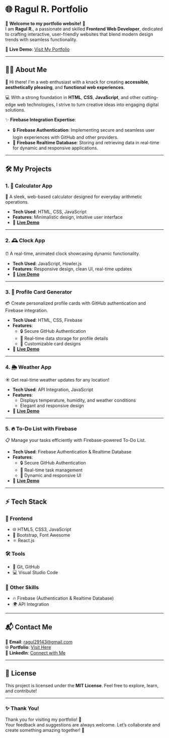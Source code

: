 # 🌐 Ragul R. Portfolio  

🌟 **Welcome to my portfolio website!** 🌟  
I am **Ragul R.**, a passionate and skilled **Frontend Web Developer**, dedicated to crafting interactive, user-friendly websites that blend modern design trends with seamless functionality.  

🔗 **Live Demo**: [Visit My Portfolio](https://ragul-portfolio.netlify.app/)  

---

## 🙋‍♂️ About Me  

👋 Hi there! I'm a web enthusiast with a knack for creating **accessible**, **aesthetically pleasing**, and **functional web experiences**.  

💻 With a strong foundation in **HTML**, **CSS**, **JavaScript**, and other cutting-edge web technologies, I strive to turn creative ideas into engaging digital solutions.  

✨ **Firebase Integration Expertise**:  
- 🔒 **Firebase Authentication**: Implementing secure and seamless user login experiences with GitHub and other providers.  
- 📂 **Firebase Realtime Database**: Storing and retrieving data in real-time for dynamic and responsive applications.  

---

## 🛠️ My Projects  

### 1. 🧮 **Calculator App**  
🔢 A sleek, web-based calculator designed for everyday arithmetic operations.  
- **Tech Used**: HTML, CSS, JavaScript  
- **Features**: Minimalistic design, intuitive user interface  
- 🔗 **[Live Demo](https://ragul32111.github.io/Full-stack/calculator/)**  

---

### 2. 🕰️ **Clock App**  
⏰ A real-time, animated clock showcasing dynamic functionality.  
- **Tech Used**: JavaScript, Howler.js  
- **Features**: Responsive design, clean UI, real-time updates  
- 🔗 **[Live Demo](https://ragul32111.github.io/Full-stack/clock/)**  

---

### 3. 🎨 **Profile Card Generator**  
💳 Create personalized profile cards with GitHub authentication and Firebase integration.  
- **Tech Used**: HTML, CSS, Firebase  
- **Features**:  
  - 🔒 Secure GitHub Authentication  
  - 📂 Real-time data storage for profile details  
  - 🎨 Customizable card designs  
- 🔗 **[Live Demo](https://ragul32111.github.io/Full-stack/profile-card-generator/)**  

---

### 4. 🌦️ **Weather App**  
☀️ Get real-time weather updates for any location!  
- **Tech Used**: API Integration, JavaScript  
- **Features**:  
  - Displays temperature, humidity, and weather conditions  
  - Elegant and responsive design  
- 🔗 **[Live Demo](https://ragul32111.github.io/Full-stack/weather/)**  

---

### 5. 🔥 **To-Do List with Firebase**  
📋 Manage your tasks efficiently with Firebase-powered To-Do List.  
- **Tech Used**: Firebase Authentication & Realtime Database  
- **Features**:  
  - 🔒 Secure GitHub Authentication  
  - 📂 Real-time task management  
  - 📝 Dynamic and responsive UI  
- 🔗 **[Live Demo](https://ragul32111.github.io/Full-stack/firebase/)**  

---

## ⚡ Tech Stack  

### 🔧 **Frontend**  
- 🌐 HTML5, CSS3, JavaScript  
- 🎨 Bootstrap, Font Awesome  
- ⚛️ React.js  

### 🛠️ **Tools**  
- 🐙 Git, GitHub  
- 💻 Visual Studio Code  

### 🌟 **Other Skills**  
- 🔥 Firebase (Authentication & Realtime Database)  
- 🌍 API Integration  

---

## 📬 Contact Me  

📧 **Email**: [ragul29143@gmail.com](mailto:ragul29143@gmail.com)  
🌐 **Portfolio**: [Visit Here](https://ragul-portfolio.netlify.app/)  
💼 **LinkedIn**: [Connect with Me](https://www.linkedin.com/in/ragul-r-a00b52285/)  

---

## 📄 License  

This project is licensed under the **MIT License**. Feel free to explore, learn, and contribute!  

---

### ✨ Thank You!  

Thank you for visiting my portfolio! 🌟  
Your feedback and suggestions are always welcome. Let’s collaborate and create something amazing together! 🚀  
